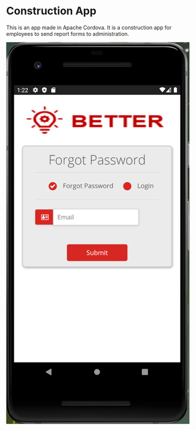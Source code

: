# Construction App
This is an app made in Apache Cordova. It is a construction app for employees to send report forms to administration.





![alt text](https://github.com/humbleguidant/ConstructionApp/blob/master/zublinAppPhotos/forgotPassword.PNG?raw=true)
